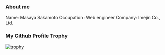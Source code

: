 ### About me

Name: Masaya Sakamoto
Occupation: Web engineer
Company: Imejin Co., Ltd.

### My Github Profile Trophy

[![trophy](https://github-profile-trophy.vercel.app/?username=Sakamoto0525)](https://github.com/ryo-ma/github-profile-trophy)

<!--
**Sakamoto0525/Sakamoto0525** is a ✨ _special_ ✨ repository because its `README.md` (this file) appears on your GitHub profile.

Here are some ideas to get you started:

- 🔭 I’m currently working on ...
- 🌱 I’m currently learning ...
- 👯 I’m looking to collaborate on ...
- 🤔 I’m looking for help with ...
- 💬 Ask me about ...
- 📫 How to reach me: ...
- 😄 Pronouns: ...
- ⚡ Fun fact: ...
-->
